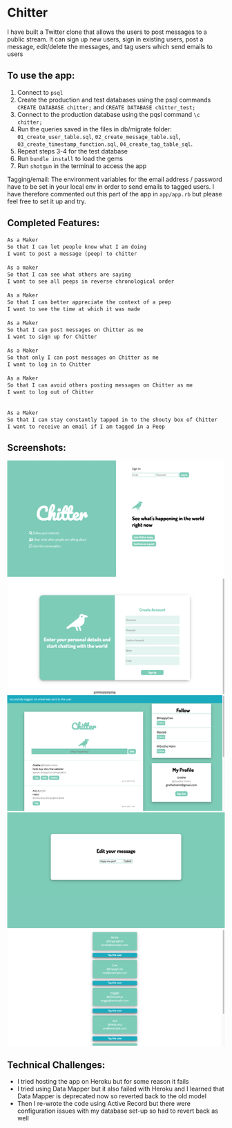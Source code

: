 # Chitter

I have built a Twitter clone that allows the users to post messages to a public stream. It can sign up new users, sign in existing users, post a message, edit/delete the messages, and tag users which send emails to users

To use the app:
-------
1. Connect to ``psql``
2. Create the production and test databases using the psql commands ``CREATE DATABASE chitter;`` and ``CREATE DATABASE chitter_test;``
3. Connect to the production database using the pqsl command ``\c chitter;``
4. Run the queries saved in the files in db/migrate folder: ``01_create_user_table.sql``, ``02_create_message_table.sql``, ``03_create_timestamp_function.sql``, ``04_create_tag_table_sql``.
5. Repeat steps 3-4 for the test database
6. Run ``bundle install`` to load the gems 
7. Run ```shotgun``` in the terminal to access the app

Tagging/email: The environment variables for the email address / password have to be set in your local env in order to send emails to tagged users. I have therefore commented out this part of the app in ``app/app.rb`` but please feel free to set it up and try.

Completed Features:
-------

```
As a Maker
So that I can let people know what I am doing  
I want to post a message (peep) to chitter

As a maker
So that I can see what others are saying  
I want to see all peeps in reverse chronological order

As a Maker
So that I can better appreciate the context of a peep
I want to see the time at which it was made

As a Maker
So that I can post messages on Chitter as me
I want to sign up for Chitter

As a Maker
So that only I can post messages on Chitter as me
I want to log in to Chitter

As a Maker
So that I can avoid others posting messages on Chitter as me
I want to log out of Chitter


As a Maker
So that I can stay constantly tapped in to the shouty box of Chitter
I want to receive an email if I am tagged in a Peep
```
Screenshots:
-------
![main](https://github.com/Aracho1/chitter-challenge/blob/master/public/screenshots/main.png)
![sign_up](https://github.com/Aracho1/chitter-challenge/blob/master/public/screenshots/sign_up.png)
![message_board](https://github.com/Aracho1/chitter-challenge/blob/master/public/screenshots/message_board_tags.png)
![edit_message](https://github.com/Aracho1/chitter-challenge/blob/master/public/screenshots/edit_message.png)
![tag_users](https://github.com/Aracho1/chitter-challenge/blob/master/public/screenshots/tagging_users.png)

Technical Challenges:
-------
- I tried hosting the app on Heroku but for some reason it fails 
- I tried using Data Mapper but it also failed with Heroku and I learned that Data Mapper is deprecated now so reverted back to the old model
- Then I re-wrote the code using Active Record but there were configuration issues with my database set-up so had to revert back as well
